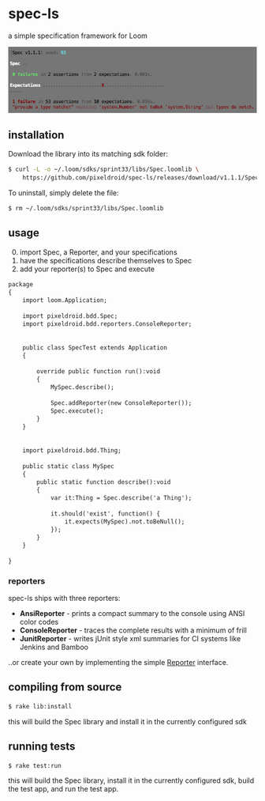 spec-ls
=======

a simple specification framework for Loom

![spec-ls screenshot](terminal.png)


## installation

Download the library into its matching sdk folder:

```bash
$ curl -L -o ~/.loom/sdks/sprint33/libs/Spec.loomlib \
    https://github.com/pixeldroid/spec-ls/releases/download/v1.1.1/Spec-sprint33.loomlib
```

To uninstall, simply delete the file:

```bash
$ rm ~/.loom/sdks/sprint33/libs/Spec.loomlib
```


## usage

0. import Spec, a Reporter, and your specifications
0. have the specifications describe themselves to Spec
0. add your reporter(s) to Spec and execute

```as3
package
{
	import loom.Application;

	import pixeldroid.bdd.Spec;
	import pixeldroid.bdd.reporters.ConsoleReporter;


	public class SpecTest extends Application
	{

		override public function run():void
		{
			MySpec.describe();

			Spec.addReporter(new ConsoleReporter());
			Spec.execute();
		}
	}


	import pixeldroid.bdd.Thing;

	public static class MySpec
	{
		public static function describe():void
		{
			var it:Thing = Spec.describe('a Thing');

			it.should('exist', function() {
				it.expects(MySpec).not.toBeNull();
			});
		}
	}

}
```

### reporters

spec-ls ships with three reporters:

* **AnsiReporter** - prints a compact summary to the console using ANSI color codes
* **ConsoleReporter** - traces the complete results with a minimum of frill
* **JunitReporter** - writes jUnit style xml summaries for CI systems like Jenkins and Bamboo

..or create your own by implementing the simple [Reporter][Reporter.ls] interface.


## compiling from source

```bash
$ rake lib:install
```

this will build the Spec library and install it in the currently configured sdk


## running tests

```bash
$ rake test:run
```

this will build the Spec library, install it in the currently configured sdk, build the test app, and run the test app.


[Reporter.ls]: https://github.com/pixeldroid/spec-ls/blob/master/lib/src/pixeldroid/bdd/Reporter.ls "Reporter.ls"
